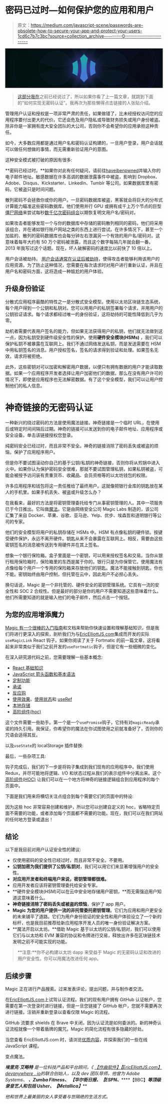 # 密码已过时—如何保护您的应用和用户

> 原文：<https://medium.com/javascript-scene/passwords-are-obsolete-how-to-secure-your-app-and-protect-your-users-1cd6c7b7c3bc?source=collection_archive---------0----------------------->

![](img/4c75fdd8b77f51febd27783b1904bd95.png)

> [这部分我在](/javascript-scene/improving-user-authentication-and-security-ddb60b1ef69b)之前已经说过了，所以如果你看了上一篇文章，就跳到下面的“如何实现无密码认证”。我再次为那些懒得点击链接的人张贴介绍。

管理用户认证和授权是一项非常严肃的责任，如果做错了，比未经授权访问您的应用程序要付出更大的代价。它还会危及用户隐私或导致财务损失或用户身份被盗。除非你是一家拥有庞大安全团队的大公司，否则你不会希望你的应用承担这种责任。

如今，大多数应用都是通过用户名和密码认证构建的，一旦用户登录，用户会话就可以做任何想做的事情，而无需重新验证用户的意图。

这种安全模式被打破的原因有很多:

**密码已经过时。**如果你对此有任何疑问，请前往[haveibenpwned](https://haveibeenpwned.com/)并输入你的电子邮件地址。敏感数据在许多高调的数据泄露事件中被盗，影响到 Dropbox、Adobe、Disqus、Kickstarter、LinkedIn、Tumblr 等公司。如果数据库里有密码，它被盗只是时间问题。

散列密码不会拯救你或你的用户。一旦密码数据库被盗，黑客就会将巨大的分布式计算能力瞄准这些密码数据库。他们使用并行 GPU 或拥有成千上万个节点的巨型[僵尸网络](https://www.bankinfosecurity.com/massive-botnet-attack-used-more-than-400000-iot-devices-a-12841)来尝试每秒[数千亿次密码组合](https://www.zdnet.com/article/25-gpus-devour-password-hashes-at-up-to-348-billion-per-second/)以期恢复明文用户名/密码对。

如果攻击者能够发现一个与你的数据库中存储的密码散列相同的密码，他们将采用该组合，并在诸如银行账户网站之类的东西上进行尝试。在许多情况下，甚至一个加盐的、散列的密码数据库也会每分钟左右泄漏另一个有效的用户名/密码对。这意味着每年大约有 50 万个密码被泄露，而且这个数字每隔几年就会翻一番。2013 年我写过这个话题。现在，坏人破解密码的速度比以前快了 10 倍以上。

用户会话被劫持。 [用户会话通常在认证后被劫持](https://www.owasp.org/index.php/Session_hijacking_attack)，使得攻击者能够利用该用户的应用资源。为了防止这种情况，您需要在每次请求时对用户进行重新认证，并且在用户名和密码方面，这将造成一种尴尬的用户体验。

## 升级身份验证

分散式应用程序最酷的特性之一是分散式安全模型。使用以太坊区块链生态系统，每个用户得到一个公钥和私钥对。您可以用用户的私钥签署每个请求，并用用户的公钥验证请求。每个请求都经过唯一的身份验证，这将劫持的可能性降低到几乎为零。

劫机者需要代表用户签名的能力，但如果无法获得用户的私钥，他们就无法做到这一点，因为私钥受到硬件级安全性的保护。使用**硬件安全模块(HSMs)** ，我们可以保护私钥不被暴露在互联网上。我们不通过网络发送私钥，而是发送需要在 HSM 中用私钥签名的消息。用户授权签名，签名的请求得到验证和处理。如果签名无效，请求将被拒绝。

此外，这些密钥对可以加密和解密用户数据，以便只有拥有数据的用户才能读取数据。如果一个应用程序开发者选择让用户加密他们的数据，那么在没有用户许可的情况下，即使是应用程序也无法解密数据。有了这个安全模型，我们可以让用户控制他们的私人信息。

# 神奇链接的无密码认证

一种新兴的绕过密码的方法是使用魔法链接。神奇链接是一个临时 URL，在使用后或特定时间间隔后过期。神奇的链接可以发送到你的电子邮件地址、应用程序或安全设备。单击该链接授权您登录。

纯密码安全已经过时，而且非常不安全。神奇的链接消除了密码丢失或被盗的烦恼，保护了应用程序用户。

但是你不要试图滚动你自己的基于公钥/私钥的神奇链接，否则你将从煎锅中进入火中。如果你认为保护密码安全很难，那就不要试图管理私钥，如果私钥被盗，可能会被授予访问装有贵重货币、收藏品、会员资格等的以太坊钱包的权限。

许多应用程序和钱包将这一责任推给了最终用户。这就像把银行金库的钥匙放在某人的手机里。如果手机丢失、被盗或升级怎么办？

在我看来，最好的方法是将密钥管理委托给专门从事密钥管理的人。其中一项服务已于今日推出。它叫做[魔法](https://magic.link/)。它是由网络安全公司 Magic Labs 制造的，该公司汇集了来自 Docker、苹果、谷歌、亚马逊、Yelp、优步、埃森哲和道明银行等公司的专家。

他们的安全模型将用户的私钥存储在 HSMs 中。HSM 有点像私钥的硬件锁。按键受硬件保护，永远不离开硬件。钥匙从来不会暴露在互联网上。相反，需要由这些密钥签名的消息被传送到专用硬件并在其上签名。

想象一个银行保险箱。盒子里面是一个密钥，可以用来授权签名和交易。当你从银行租用保险箱时，保险箱里的东西是属于你的。银行只是为你保管它。使用魔法有点像给每个用户一个专用的保险箱来存放他们的钥匙。魔法不能接触到钥匙，你也不能。密钥始终由用户控制，但托管在云中，因此用户不必担心丢失。

换句话说，Magic 是一个非托管的、硬件安全的密钥管理系统。它具有一流的安全性和 SOC 2 合规性。但是最好的部分是你的用户不需要知道这些意味着什么。他们所需要知道的就是输入他们的电子邮件，然后点击一个按钮。

## 为您的应用增添魔力

[Magic 有一个很棒的入门指南](https://docs.magic.link/)和文档来帮助你快速设置和理解基础知识，但是我们将进行更深入的探索，剖析我们为与[EricElliottJS.com](https://ericelliottjs.com/)集成而开发的实际`useMagicLink` React 钩子。如果你阅读了关于 Fortmatic 的前一篇文章，这将看起来非常类似于我们之前开发的`useFortmatic`钩子，但是它有一些细微的变化。

在深入研究源代码之前，您需要理解一些基本概念:

*   [React 基础知识](https://reactjs.org/docs/hello-world.html)
*   [JavaScript 箭头函数和基本语法](/javascript-scene/a-functional-programmers-introduction-to-javascript-composing-software-d670d14ede30)
*   [定制功能](/javascript-scene/curry-and-function-composition-2c208d774983)
*   [承诺](/javascript-scene/master-the-javascript-interview-what-is-a-promise-27fc71e77261)
*   [反应钩](https://reactjs.org/docs/hooks-intro.html)
*   [使用效果](https://reactjs.org/docs/hooks-effect.html)、[使用状态](https://reactjs.org/docs/hooks-state.html)和 [useRef](https://reactjs.org/docs/hooks-reference.html#useref)
*   [本地存储](https://developer.mozilla.org/en-US/docs/Web/API/Window/localStorage)
*   [高阶组件(hoc)](https://reactjs.org/docs/higher-order-components.html)

这个文件需要一些助手。第一个是一个`usePromise`钩子，它持有对`magicReady`承诺的持久引用。我保证，你希望你的魔法在你试图使用之前就准备好了，否则你的咒语会适得其反。

以及`useState`的 localStorage 插件替换:

最后，一些杂项工具:

钩子完成后，我们的下一步是将钩子集成到我们现有的应用程序中。我们使用 Redux，并尽可能地将逻辑、I/O 和状态过程从我们的表示组件中分离出来。这个[高阶组件(HOC)](https://reactjs.org/docs/higher-order-components.html) 让我们可以在一个地方将神奇的链接逻辑组合到应用程序的每个页面中。

下面是我们用来将横切关注点组合到每个需要它们的页面中的特设:

因为这些 hoc 非常容易创建和维护，所以您可以创建自定义的 hoc，省略特定页面不需要的功能，或者添加每个页面都不需要的功能。现在，我们可以在我们网站的任何地方登录或退出！

## 结论

以下是我目前对用户认证安全性的建议:

*   仅使用密码的安全性已经过时，而且非常不安全。不要用。
*   **公钥加密为我们提供了公钥/私钥对**，我们可以用它们来显著增强用户的安全性。
*   **对应用开发者和终端用户来说，密钥管理都很难。**
*   应用开发者应该将密钥管理委托给安全专家。
*   **硬件安全模块(HSM)可以在云中安全地存储用户密钥，**而无需强迫用户知道这意味着什么。
*   **神奇链接消除了密码丢失或被盗的烦恼**，保护了 app 用户。
*   **Magic 为您的用户提供一流的非托管委托密钥管理**。它们为应用和用户更安全的未来铺平了道路。它们为用户身份验证的安全性和用户体验设立了一个新的标杆，也是我目前推荐给新应用程序开发人员的唯一身份验证解决方案。
*   **魔法开启以太坊。**借助 Magic 基于以太坊的公钥/私钥对，我们可以使用它们与以太坊和 EVM 兼容的协议和令牌进行交易，释放出许多在区块链技术发明之前不可能实现的功能。

> **注意:**你不必构建以太坊 dapp 来受益于 Magic 的无密码认证和改进的用户安全性。你可以用魔法改进任何 app。

## 后续步骤

Magic 正在进行产品搜索。过来发表评论，提出问题，并与制作者交流。

在[EricElliottJS.com](https://ericelliottjs.com/account)上试驾认证流程。我们的现有用户拥有 GitHub 认证帐户，您需要在第一次登录时进行链接，但是一旦您链接了 GitHub 帐户，您就不需要再次进行链接。注销并重新登录以查看仅限 Magic 的流程。

GitHub 流要求 shields 在 Brave 中关闭，因为认证流是如何委派的。新的神奇认证流程就像一个带着盾牌的魔咒。Magic 的简化流程有很多隐藏的好处。

当您查看 EricElliottJS.com 时，请浏览[优质内容](https://ericelliottjs.com/premium-content)，并探索我们的一些在线 JavaScript 课程。

变点魔法。

***埃里克·艾略特*** *是一位科技产品和平台顾问，《 [*【作曲软件】*](https://leanpub.com/composingsoftware)*[*【EricElliottJS.com】*](https://ericelliottjs.com)*[*devanywhere . io*](https://devanywhere.io)*的联合创始人，以及 dev 团队导师。他曾为 Adobe Systems、* ***、Zumba Fitness、*** ***【华尔街日报、*******【ESPN、*******【BBC】****等顶级录音艺人和包括* ***Usher、【Metallica】********

*他和世界上最美丽的女人享受着与世隔绝的生活方式。*